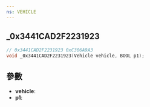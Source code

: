 ```yaml
---
ns: VEHICLE
---
```

## _0x3441CAD2F2231923

```c
// 0x3441CAD2F2231923 0xC306A9A3
void _0x3441CAD2F2231923(Vehicle vehicle, BOOL p1);
```


## 參數
* **vehicle**: 
* **p1**: 

